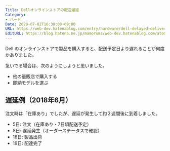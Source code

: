 ```yaml
---
Title: Dellオンラインストアの配送遅延
Category:
- ハード
Date: 2020-07-02T16:30:00+09:00
URL: https://web-dev.hatenablog.com/entry/hardware/dell-delayed-delivery
EditURL: https://blog.hatena.ne.jp/mamorums/web-dev.hatenablog.com/atom/entry/10257846132599443881
---
```


Dell のオンラインストアで製品を購入すると、配送予定日より遅れることが何度かありました。

急いでる場合は、次のようにしようと思いました。

- 他の量販店で購入する
- 即納モデルを選ぶ


## 遅延例（2018年6月）
注文時は「在庫あり」でしたが、遅延が発生して約２週間後に到着しました。

- 5日: 注文（在庫あり・7日頃配送予定）
- 8日: 遅延発生（オーダーステータスで確認）
- 18日: 製品出荷
- 19日: 配達完了
